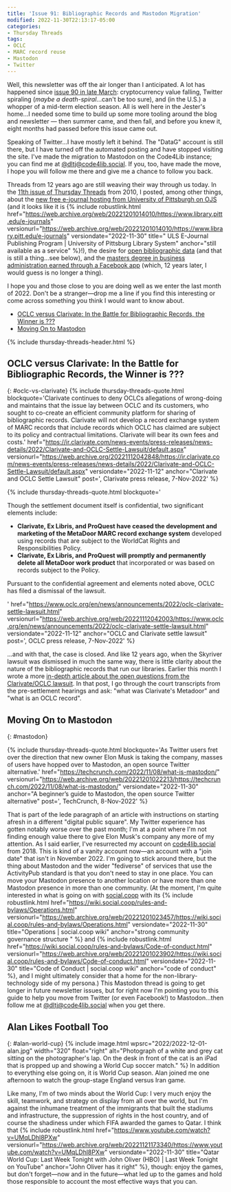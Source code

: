```yaml
---
title: 'Issue 91: Bibliographic Records and Mastodon Migration'
modified: 2022-11-30T22:13:17-05:00
categories:
- Thursday Threads
tags:
- OCLC
- MARC record reuse
- Mastodon
- Twitter
---
```


Well, this newsletter was off the air longer than I anticipated. 
A lot has happened since [issue 90 in late March](https://dltj.org/article/issue-90-when-ml-goes-wrong/): cryptocurrency value falling, Twitter spiraling (_maybe a death-spiral_...can't be too sure), and (in the U.S.) a whopper of a mid-term election season. 
All is well here in the Jester's home...I needed some time to build up some more tooling around the blog and newsletter — then summer came, and then fall, and before you knew it, eight months had passed before this issue came out. 

Speaking of Twitter...I have mostly left it behind. The "DataG" account is still there, but I have turned off the automated posting and have stopped visiting the site. 
I've made the migration to Mastodon on the Code4Lib instance; you can find me at [@dltj@code4lib.social](https://code4lib.social/@dltj). 
If you, too, have made the move, I hope you will follow me there and give me a chance to follow you back. 

Threads from 12 years ago are still weaving their way through us today. 
In the [11th issue of Thursday Threads](https://dltj.org/article/thursday-threads-2010w48/) from 2010, I posted, among other things, about the [new free e-journal hosting from University of Pittsburgh on OJS](https://dltj.org/article/thursday-threads-2010w48/#upitt_ejournal_hosting) (and it looks like it is {% include robustlink.html href="https://web.archive.org/web/20221201014010/https://www.library.pitt.edu/e-journals" versionurl="https://web.archive.org/web/20221201014010/https://www.library.pitt.edu/e-journals" versiondate="2022-11-30" title=" ULS E-Journal Publishing Program | University of Pittsburg Library System" anchor="still available as a service" %}!), the desire for [open bibliographic data](https://dltj.org/article/thursday-threads-2010w48/#open_bib_data) (and that is still a thing...see below), and the [masters degree in business administration earned through a Facebook app](https://dltj.org/article/thursday-threads-2010w48/#facebook_mba) (which, 12 years later, I would guess is no longer a thing).

I hope you and those close to you are doing well as we enter the last month of 2022. 
Don't be a stranger—drop me a line if you find this interesting or come across something you think I would want to know about.

* [OCLC versus Clarivate: In the Battle for Bibliographic Records, the Winner is ???](https://dltj.org/article/issue-91/#oclc-vs-clarivate)
* [Moving On to Mastodon](https://dltj.org/article/issue-91/#mastodon)

{% include thursday-threads-header.html %}

## OCLC versus Clarivate: In the Battle for Bibliographic Records, the Winner is ???
{: #oclc-vs-clarivate}
{% include thursday-threads-quote.html
blockquote='Clarivate continues to deny OCLCs allegations of wrong-doing and maintains that the issue lay between OCLC and its customers, who sought to co-create an efficient community platform for sharing of bibliographic records. Clarivate will not develop a record exchange system of MARC records that include records which OCLC has claimed are subject to its policy and contractual limitations. Clarivate will bear its own fees and costs.'
href="https://ir.clarivate.com/news-events/press-releases/news-details/2022/Clarivate-and-OCLC-Settle-Lawsuit/default.aspx"
versionurl="https://web.archive.org/20221112042848/https://ir.clarivate.com/news-events/press-releases/news-details/2022/Clarivate-and-OCLC-Settle-Lawsuit/default.aspx" 
versiondate="2022-11-12" 
anchor="Clarivate and OCLC Settle Lawsuit"
post=', Clarivate press release, 7-Nov-2022'
%}

{% include thursday-threads-quote.html
blockquote='<p>Though the settlement document itself is confidential, two significant elements include:</p><ul><li><strong>Clarivate, Ex Libris, and ProQuest have ceased the development and marketing of the MetaDoor MARC record exchange system</strong> developed using records that are subject to the WorldCat Rights and Responsibilities Policy.</li><li><strong>Clarivate, Ex Libris, and ProQuest will promptly and permanently delete all MetaDoor work product</strong> that incorporated or was based on records subject to the Policy.</li></ul><p>Pursuant to the confidential agreement and elements noted above, OCLC has filed a dismissal of the lawsuit.</p>'
href="https://www.oclc.org/en/news/announcements/2022/oclc-clarivate-settle-lawsuit.html"
versionurl="https://web.archive.org/web/20221112042003/https://www.oclc.org/en/news/announcements/2022/oclc-clarivate-settle-lawsuit.html" 
versiondate="2022-11-12" 
anchor="OCLC and Clarivate settle lawsuit"
post=', OCLC press release, 7-Nov-2022'
%}

...and with that, the case is closed. 
And like 12 years ago, when the Skyriver lawsuit was dismissed in much the same way, there is little clarity about the nature of the bibliographic records that run our libraries. 
Earlier this month I wrote a more [in-depth article about the open questions from the Clarivate/OCLC lawsuit](https://dltj.org/article/oclc-v-clarivate/). 
In that post, I go through the court transcripts from the pre-settlement hearings and ask: "what was Clarivate's Metadoor" and "what is an OCLC record".

## Moving On to Mastodon
{: #mastodon}

{% include thursday-threads-quote.html
blockquote='As Twitter users fret over the direction that new owner Elon Musk is taking the company, masses of users have hopped over to Mastodon, an open source Twitter alternative.'
href="https://techcrunch.com/2022/11/08/what-is-mastodon/"
versionurl="https://web.archive.org/web/20221201022213/https://techcrunch.com/2022/11/08/what-is-mastodon/" 
versiondate="2022-11-30" 
anchor="A beginner’s guide to Mastodon, the open source Twitter alternative"
post=', TechCrunch, 8-Nov-2022'
%}

That is part of the lede paragraph of an article with instructions on starting afresh in a different "digital public square". 
My Twitter experience has gotten notably worse over the past month; I'm at a point where I'm not finding enough value there to give Elon Musk's company any more of my attention. 
As I said earlier, I've resurrected my account on [code4lib.social](https://code4lib.social) from 2018. 
This is kind of a vanity account now—an account with a "join date" that isn't in November 2022. 
I'm going to stick around there, but the thing about Mastodon and the wider "fediverse" of services that use the ActivityPub standard is that you don't need to stay in one place. 
You can move your Mastodon presence to another location or have more than one Mastodon presence in more than one community. 
(At the moment, I'm quite interested in what is going on with [social.coop](https://social.coop/) with its {% include robustlink.html href="https://wiki.social.coop/rules-and-bylaws/Operations.html" versionurl="https://web.archive.org/web/20221201023457/https://wiki.social.coop/rules-and-bylaws/Operations.html" versiondate="2022-11-30" title="Operations | social.coop wiki" anchor="strong community governance structure " %} and {% include robustlink.html href="https://wiki.social.coop/rules-and-bylaws/Code-of-conduct.html" versionurl="https://web.archive.org/web/20221201023902/https://wiki.social.coop/rules-and-bylaws/Code-of-conduct.html" versiondate="2022-11-30" title="Code of Conduct | social.coop wiki" anchor="code of conduct" %}, and I might ultimately consider that a home for the non-library-technology side of my persona.) 
This Mastodon thread is going to get longer in future newsletter issues, but for right now I'm pointing you to this guide to help you move from Twitter (or even Facebook!) to Mastodon...then follow me at [@dltj@code4lib.social](https://code4lib.social/@dltj) when you get there.

## Alan Likes Football Too
{: #alan-world-cup}
{% include image.html wpsrc="2022/2022-12-01-alan.jpg" width="320" float="right" alt="Photograph of a white and grey cat sitting on the photographer's lap. On the desk in front of the cat is an iPad that is propped up and showing a World Cup soccer match." %} 
In addition to everything else going on, it is World Cup season. 
Alan joined me one afternoon to watch the group-stage England versus Iran game. 

Like many, I'm of two minds about the World Cup: I very much enjoy the skill, teamwork, and strategy on display from all over the world, but I'm against the inhumane treatment of the immigrants that built the stadiums and infrastructure, the suppression of rights in the host country, and of course the shadiness under which FIFA awarded the games to Qatar. 
I think that {% include robustlink.html href="https://www.youtube.com/watch?v=UMqLDhl8PXw" versionurl="https://web.archive.org/web/20221121173340/https://www.youtube.com/watch?v=UMqLDhl8PXw" versiondate="2022-11-30" title="Qatar World Cup: Last Week Tonight with John Oliver (HBO) | Last Week Tonight on YouTube" anchor="John Oliver has it right" %}, though: enjoy the games, but don't forget—now and in the future—what led up to the games and hold those responsible to account the most effective ways that you can.